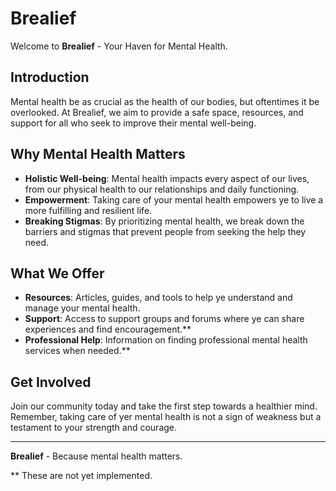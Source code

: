 # Brealief

Welcome to **Brealief** - Your Haven for Mental Health.

## Introduction
Mental health be as crucial as the health of our bodies, but oftentimes it be overlooked. At Brealief, we aim to provide a safe space, resources, and support for all who seek to improve their mental well-being.

## Why Mental Health Matters
- **Holistic Well-being**: Mental health impacts every aspect of our lives, from our physical health to our relationships and daily functioning.
- **Empowerment**: Taking care of your mental health empowers ye to live a more fulfilling and resilient life.
- **Breaking Stigmas**: By prioritizing mental health, we break down the barriers and stigmas that prevent people from seeking the help they need.

## What We Offer
- **Resources**: Articles, guides, and tools to help ye understand and manage your mental health.
- **Support**: Access to support groups and forums where ye can share experiences and find encouragement.**
- **Professional Help**: Information on finding professional mental health services when needed.**

## Get Involved
Join our community today and take the first step towards a healthier mind. Remember, taking care of yer mental health is not a sign of weakness but a testament to your strength and courage.

---

**Brealief** - Because mental health matters.

** These are not yet implemented.